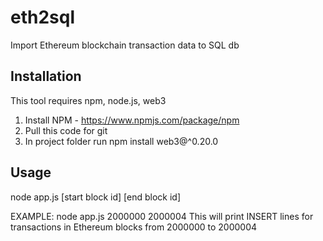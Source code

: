 # eth2sql
Import Ethereum blockchain transaction data to SQL db 

## Installation 
This tool requires npm, node.js, web3 

1. Install NPM - https://www.npmjs.com/package/npm
2. Pull this code for git 
3. In project folder run 
  npm install web3@^0.20.0
 
## Usage 
node app.js [start block id]  [end block id]
  
EXAMPLE: 
  node app.js 2000000 2000004
  This will print INSERT lines for transactions in Ethereum blocks from  2000000 to 2000004
